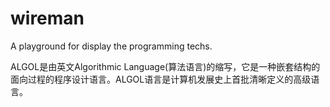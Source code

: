 # wireman
A playground for display the programming techs.
  

ALGOL是由英文Algorithmic Language(算法语言)的缩写，它是一种嵌套结构的面向过程的程序设计语言。ALGOL语言是计算机发展史上首批清晰定义的高级语言。
